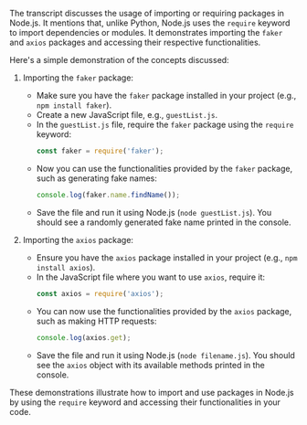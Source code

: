 The transcript discusses the usage of importing or requiring packages in Node.js. It mentions that, unlike Python, Node.js uses the `require` keyword to import dependencies or modules. It demonstrates importing the `faker` and `axios` packages and accessing their respective functionalities.

Here's a simple demonstration of the concepts discussed:

1. Importing the `faker` package:
   - Make sure you have the `faker` package installed in your project (e.g., `npm install faker`).
   - Create a new JavaScript file, e.g., `guestList.js`.
   - In the `guestList.js` file, require the `faker` package using the `require` keyword:
     ```javascript
     const faker = require('faker');
     ```
   - Now you can use the functionalities provided by the `faker` package, such as generating fake names:
     ```javascript
     console.log(faker.name.findName());
     ```
   - Save the file and run it using Node.js (`node guestList.js`). You should see a randomly generated fake name printed in the console.

2. Importing the `axios` package:
   - Ensure you have the `axios` package installed in your project (e.g., `npm install axios`).
   - In the JavaScript file where you want to use `axios`, require it:
     ```javascript
     const axios = require('axios');
     ```
   - You can now use the functionalities provided by the `axios` package, such as making HTTP requests:
     ```javascript
     console.log(axios.get);
     ```
   - Save the file and run it using Node.js (`node filename.js`). You should see the `axios` object with its available methods printed in the console.

These demonstrations illustrate how to import and use packages in Node.js by using the `require` keyword and accessing their functionalities in your code.